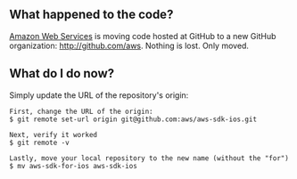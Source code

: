 ## What happened to the code?
[Amazon Web Services](http://aws.amazon.com/) is moving code hosted at GitHub to a new
GitHub organization: <http://github.com/aws>. Nothing is lost. Only moved.

## What do I do now?
Simply update the URL of the repository's origin:

	First, change the URL of the origin:
	$ git remote set-url origin git@github.com:aws/aws-sdk-ios.git

	Next, verify it worked
	$ git remote -v

	Lastly, move your local repository to the new name (without the "for")
	$ mv aws-sdk-for-ios aws-sdk-ios

